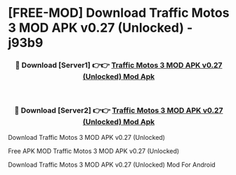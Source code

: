 # [FREE-MOD] Download Traffic Motos 3 MOD APK v0.27 (Unlocked) - j93b9


<div align="center">
<h3>🔴 Download [Server1] 👉👉 <a href="https://apk-comot.site?title=Traffic_Motos_3_MOD_APK_v0.27_(Unlocked)">Traffic Motos 3 MOD APK v0.27 (Unlocked) Mod Apk</a></h3><br>

<h3>🔴 Download [Server2] 👉👉 <a href="https://apk-comot.site?title=Traffic_Motos_3_MOD_APK_v0.27_(Unlocked)">Traffic Motos 3 MOD APK v0.27 (Unlocked) Mod Apk</a></h3>
</div>



Download Traffic Motos 3 MOD APK v0.27 (Unlocked) 

Free APK MOD Traffic Motos 3 MOD APK v0.27 (Unlocked) 

Download Traffic Motos 3 MOD APK v0.27 (Unlocked) Mod For Android
